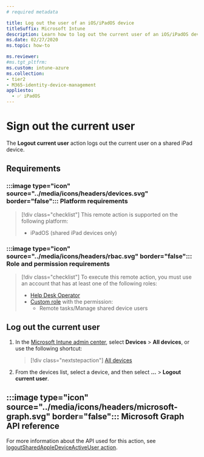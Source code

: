 ```yaml
---
# required metadata

title: Log out the user of an iOS/iPadOS device
titleSuffix: Microsoft Intune
description: Learn how to log out the current user of an iOS/iPadOS device with Intune.
ms.date: 02/27/2020
ms.topic: how-to

ms.reviewer:
#ms.tgt_pltfrm:
ms.custom: intune-azure
ms.collection:
- tier2
- M365-identity-device-management
appliesto:
  - ✅ iPadOS
---
```


# Sign out the current user

The **Logout current user** action logs out the current user on a shared iPad device.

## Requirements

### :::image type="icon" source="../media/icons/headers/devices.svg" border="false"::: Platform requirements

> [!div class="checklist"]
> This remote action is supported on the following platform:
>
> - iPadOS (shared iPad devices only)

### :::image type="icon" source="../media/icons/headers/rbac.svg" border="false"::: Role and permission requirements

> [!div class="checklist"]
> To execute this remote action, you must use an account that has at least one of the following roles:
>
> - [Help Desk Operator][INT-R1]
> - [Custom role][INT-RC] with the permission:
>   - Remote tasks/Manage shared device users

## Log out the current user

1. In the [Microsoft Intune admin center][INT-AC], select **Devices** > **All devices**, or use the following shortcut:
    > [!div class="nextstepaction"]
    > [All devices][INT-AC1]
1. From the devices list, select a device, and then select **...** > **Logout current user**.

## :::image type="icon" source="../media/icons/headers/microsoft-graph.svg" border="false"::: Microsoft Graph API reference

For more information about the API used for this action, see [logoutSharedAppleDeviceActiveUser action][GRAPH-1].

<!--links-->

[INT-AC]: https://go.microsoft.com/fwlink/?linkid=2109431
[INT-AC1]: https://go.microsoft.com/fwlink/?linkid=2109431#view/Microsoft_Intune_DeviceSettings/DevicesMenu/~/allDevices

[INT-RC]: /intune/intune-service/fundamentals/create-custom-role
[INT-R1]: /intune/intune-service/fundamentals/role-based-access-control-reference#help-desk-operator
[INT-R2]: /intune/intune-service/fundamentals/role-based-access-control-reference#school-administrator
[GRAPH-1]: /graph/api/intune-devices-manageddevice-logoutsharedappledeviceactiveuser
